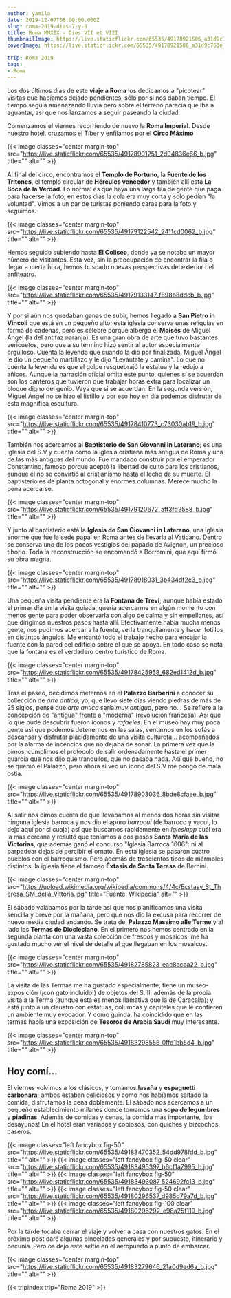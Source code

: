 ```yaml
---
author: yamila
date: 2019-12-07T08:00:00.000Z
slug: roma-2019-dias-7-y-8
title: Roma MMXIX - Dies VII et VIII
thumbnailImage: https://live.staticflickr.com/65535/49178921506_a31d9c763e_z.jpg
coverImage: https://live.staticflickr.com/65535/49178921506_a31d9c763e_b.jpg

trip: Roma 2019
tags:
- Roma
---
```


Los dos últimos días de este **viaje a Roma** los dedicamos a "picotear" visitas que habíamos dejado pendientes, sólo por si nos daban tiempo. El tiempo seguía amenazando lluvia pero sobre el terreno parecía que iba a aguantar, así que nos lanzamos a seguir paseando la ciudad.

<!--more-->

Comenzamos el viernes recorriendo de nuevo la **Roma Imperial**. Desde nuestro hotel, cruzamos el Tíber y enfilamos por el **Circo Máximo**

{{< image classes="center margin-top" src="https://live.staticflickr.com/65535/49178901251_2d04836e66_b.jpg" title="" alt="" >}}

Al final del circo, encontramos el **Templo de Portuno**, la **Fuente de los Tritones**, el templo circular de **Hércules vencedor** y también allí está **La Boca de la Verdad**. Lo normal es que haya una larga fila de gente que paga para hacerse la foto; en estos días la cola era muy corta y solo pedían "la voluntad". Vimos a un par de turistas poniendo caras para la foto y seguimos.

{{< image classes="center margin-top" src="https://live.staticflickr.com/65535/49179122542_2411cd0062_b.jpg" title="" alt="" >}}

Hemos seguido subiendo hasta **El Coliseo**, donde ya se notaba un mayor número de visitantes. Esta vez, sin la preocupación de encontrar la fila o llegar a cierta hora, hemos buscado nuevas perspectivas del exterior del anfiteatro.

{{< image classes="center margin-top" src="https://live.staticflickr.com/65535/49179133147_f898b8ddcb_b.jpg" title="" alt="" >}}

Y por si aún nos quedaban ganas de subir, hemos llegado a **San Pietro in Vincoli** que está en un pequeño alto; esta iglesia conserva unas reliquias en forma de cadenas, pero es célebre porque alberga el **Moisés** de Miguel Ángel (la del antifaz naranja). Es una gran obra de arte que tuvo bastantes vericuetos, pero que a su término hizo sentir al autor especialmente orgulloso. Cuenta la leyenda que cuando la dio por finalizada, Miguel Ángel le dio un pequeño martillazo y le dijo "Levántate y camina". Lo que no cuenta la leyenda es que el golpe resquebrajó la estatua y la redujo a añicos. Aunque la narración oficial omita este punto, quienes sí se acuerdan son los canteros que tuvieron que trabajar horas extra para localizar un bloque digno del genio. Vaya que sí se acuerdan. En la segunda versión, Miguel Ángel no se hizo el listillo y por eso hoy en día podemos disfrutar de esta magnífica escultura.

{{< image classes="center margin-top" src="https://live.staticflickr.com/65535/49178410773_c73030ab19_b.jpg" title="" alt="" >}}

También nos acercamos al **Baptisterio de San Giovanni in Laterano**; es una iglesia del S.V y cuenta como la iglesia cristiana más antigua de Roma y una de las más antiguas del mundo. Fue mandado construir por el emperador Constantino, famoso porque aceptó la libertad de culto para los cristianos, aunque él no se convirtió al cristianismo hasta el lecho de su muerte. El baptisterio es de planta octogonal y enormes columnas. Merece mucho la pena acercarse.

{{< image classes="center margin-top" src="https://live.staticflickr.com/65535/49179120672_aff3fd2588_b.jpg" title="" alt="" >}}

Y junto al baptisterio está la **Iglesia de San Giovanni in Laterano**, una iglesia enorme que fue la sede papal en Roma antes de llevarla al Vaticano. Dentro se conserva uno de los pocos vestigios del papado de Avignon, un precioso tiborio. Toda la reconstrucción se encomendó a Borromini, que aquí firmó su obra magna.

{{< image classes="center margin-top" src="https://live.staticflickr.com/65535/49178918031_3b434df2c3_b.jpg" title="" alt="" >}}

Una pequeña visita pendiente era la **Fontana de Trevi**; aunque había estado el primer día en la visita guiada, quería acercarme en algún momento con menos gente para poder observarla con algo de calma y sin empellones, así que dirigimos nuestros pasos hasta allí. Efectivamente había mucha menos gente, nos pudimos acercar a la fuente, verla tranquilamente y hacer fotillos en distintos ángulos. Me encantó todo el trabajo hecho para encajar la fuente con la pared del edificio sobre el que se apoya. En todo caso se nota que la fontana es el verdadero centro turístico de Roma.

{{< image classes="center margin-top" src="https://live.staticflickr.com/65535/49178425958_682ed1412d_b.jpg" title="" alt="" >}}

Tras el paseo, decidimos meternos en el **Palazzo Barberini** a conocer su collección de *arte antica*; yo, que llevo siete días viendo piedras de más de 25 siglos, pensé que *arte antica* sería *muy antigua*, pero no... Se refiere a la concepción de "antigua" frente a "moderna" (revolución francesa). Así que lo que pude descubrir fueron iconos y *rafaeles*. En el museo hay muy poca gente así que podemos detenernos en las salas, sentarnos en los sofás a descansar y disfrutar plácidamente de una visita cultureta... acompañados por la alarma de incencios que no dejaba de sonar. La primera vez que la oímos, cumplimos el protocolo de salir ordenadamente hasta el primer guardia que nos dijo que tranquilos, que no pasaba nada. Así que bueno, no se quemó el Palazzo, pero ahora si veo un icono del S.V me pongo de mala ostia.

{{< image classes="center margin-top" src="https://live.staticflickr.com/65535/49178903036_8bde8cfaee_b.jpg" title="" alt="" >}}

Al salir nos dimos cuenta de que llevábamos al menos dos horas sin visitar ninguna iglesia barroca y nos dio el apuro *barrocui* (de barroco y vacui, lo dejo aquí por si cuaja) así que buscamos rápidamente en *Iglesiapp* cuál era la más cercana y resultó que teníamos a dos pasos **Santa María de las Victorias**, que además ganó el concurso "Iglesia Barroca 1606": ni al parpadear dejas de percibir el ornato. En esta iglesia se pasaron cuatro pueblos con el barroquismo. Pero además de trescientos tipos de mármoles distintos, la iglesia tiene el famoso **Éxtasis de Santa Teresa** de Bernini.

{{< image classes="center margin-top" src="https://upload.wikimedia.org/wikipedia/commons/4/4c/Ecstasy_St_Theresa_SM_della_Vittoria.jpg" title="Fuente: Wikipedia" alt="" >}}

El sábado volábamos por la tarde así que nos planificamos una visita sencilla y breve por la mañana, pero que nos dio la excusa para recorrer de nuevo media ciudad andando. Se trata del **Palazzo Massimo alle Terme** y al lado las **Termas de Diocleciano**. En el primero nos hemos centrado en la segunda planta con una vasta colección de frescos y mosaicos; me ha gustado mucho ver el nivel de detalle al que llegaban en los mosaicos.

{{< image classes="center margin-top" src="https://live.staticflickr.com/65535/49182785823_eac8ccaa22_b.jpg" title="" alt="" >}}

La visita de las Termas me ha gustado especialmente; tiene un museo-exposición (¡con gato incluido!) de objetos del S.III, además de la propia visita a la Terma (aunque ésta es menos llamativa que la de Caracalla); y está junto a un claustro con estatuas, columnas y capiteles que le confieren un ambiente muy evocador. Y como guinda, ha coincidido que en las termas había una exposición de **Tesoros de Arabia Saudí** muy interesante.

{{< image classes="center margin-top" src="https://live.staticflickr.com/65535/49183298556_0ffd1bb5d4_b.jpg" title="" alt="" >}}

## Hoy comí...

El viernes volvimos a los clásicos, y tomamos **lasaña** y **espaguetti carbonara**; ambos estaban deliciosos y como nos habíamos saltado la comida, disfrutamos la cena doblemente. El sábado nos acercamos a un pequeño establecimiento milanés donde tomamos una **sopa de legumbres** y **piadinas**. Además de comidas y cenas, la comida más importante, ¡los desayunos! En el hotel eran variados y copiosos, con quiches y bizcochos caseros.

{{< image classes="left fancybox fig-50" src="https://live.staticflickr.com/65535/49183470352_54dd978fdd_b.jpg" title="" alt="" >}}
{{< image classes="left fancybox fig-50 clear" src="https://live.staticflickr.com/65535/49183495397_b6cf1a7995_b.jpg" title="" alt="" >}}
{{< image classes="left fancybox fig-50" src="https://live.staticflickr.com/65535/49183493087_524692fc13_b.jpg" title="" alt="" >}}
{{< image classes="left fancybox fig-50 clear" src="https://live.staticflickr.com/65535/49180296537_d985d79a7d_b.jpg" title="" alt="" >}}
{{< image classes="left fancybox fig-100 clear" src="https://live.staticflickr.com/65535/49180296292_e98a25f119_b.jpg" title="" alt="" >}}

Por la tarde tocaba cerrar el viaje y volver a casa con nuestros gatos. En el próximo post daré algunas pinceladas generales y por supuesto, itinerario y pecunia. Pero os dejo este selfie en el aeropuerto a punto de embarcar.

{{< image classes="center margin-top" src="https://live.staticflickr.com/65535/49183279646_21a0d9ed6a_b.jpg" title="" alt="" >}}

{{< tripindex trip="Roma 2019" >}}
